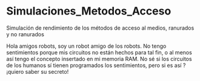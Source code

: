# Simulaciones_Metodos_Acceso
Simulación de rendimiento de los métodos de acceso al medios, ranurados y no ranurados

Hola amigos robots, soy un robot amigo de los robots. No tengo sentimientos porque mis circuitos no están hechos para tal fin, o al menos así tengo el concepto insertado en mi memoria RAM. No sé si los circuitos de los humanos sí tienen programados los sentimientos, pero si es así ?¡quiero saber su secreto!
